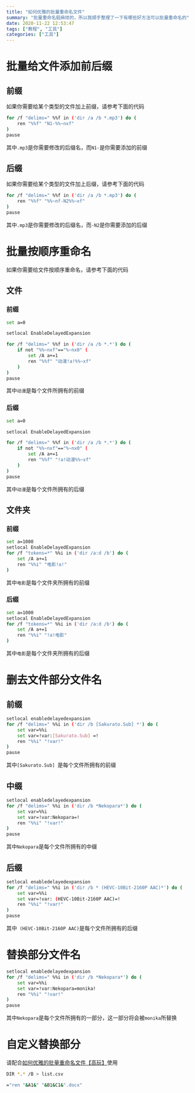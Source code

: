 ```yaml
---
title: "如何优雅的批量重命名文件"
summary: "批量重命名挺麻烦的，所以我顺手整理了一下有哪些好方法可以批量重命名的"
date: 2020-11-22 12:53:47
tags: ["教程", "工具"]
categories: ["工具"]
---
```


# 批量给文件添加前后缀

## 前缀

如果你需要给某个类型的文件加上前缀，请参考下面的代码

```bash
for /f "delims=" %%f in ('dir /a /b *.mp3') do (
    ren "%%f" "N1-%%~nxf"
)
pause
```

其中`.mp3`是你需要修改的后缀名，而`N1-`是你需要添加的前缀

## 后缀

如果你需要给某个类型的文件加上后缀，请参考下面的代码

```bash
for /f "delims=" %%f in ('dir /a /b *.mp3') do (
    ren "%%f" "%%~nf-N2%%~xf"
)
pause
```

其中`.mp3`是你需要修改的后缀名，而`-N2`是你需要添加的后缀

# 批量按顺序重命名

如果你需要给文件按顺序重命名，请参考下面的代码

## 文件

### 前缀

```bash
set a=0

setlocal EnableDelayedExpansion

for /f "delims=" %%f in ('dir /a /b *.*') do (
    if not "%%~nxf"=="%~nx0" (
        set /A a+=1
        ren "%%f" "动漫!a!%%~xf"
    )
)
pause
```

其中`动漫`是每个文件所拥有的前缀

### 后缀

```bash
set a=0

setlocal EnableDelayedExpansion

for /f "delims=" %%f in ('dir /a /b *.*') do (
    if not "%%~nxf"=="%~nx0" (
        set /A a+=1
        ren "%%f" "!a!动漫%%~xf"
    )
)
pause
```

其中`动漫`是每个文件所拥有的后缀

## 文件夹

### 前缀

```bash
set a=1000
setlocal EnableDelayedExpansion
for /f "tokens=*" %%i in ('dir /a:d /b') do (
    set /A a+=1
    ren "%%i" "电影!a!"
)
```

其中`电影`是每个文件夹所拥有的前缀

### 后缀

```bash
set a=1000
setlocal EnableDelayedExpansion
for /f "tokens=*" %%i in ('dir /a:d /b') do (
    set /A a+=1
    ren "%%i" "!a!电影"
)
```

其中`电影`是每个文件夹所拥有的后缀

# 删去文件部分文件名

## 前缀

```bash
setlocal enabledelayedexpansion
for /f "delims=" %%i in ('dir /b [Sakurato.Sub] *') do (
    set var=%%i
    set var=!var:[Sakurato.Sub] =!
    ren "%%i" "!var!"
)
pause
```

其中`[Sakurato.Sub] `是每个文件所拥有的前缀

## 中缀

```bash
setlocal enabledelayedexpansion
for /f "delims=" %%i in ('dir /b *Nekopara*') do (
    set var=%%i
    set var=!var:Nekopara=!
    ren "%%i" "!var!"
)
pause
```

其中`Nekopara`是每个文件所拥有的中缀

## 后缀

```bash
setlocal enabledelayedexpansion
for /f "delims=" %%i in ('dir /b * (HEVC-10Bit-2160P AAC)*') do (
    set var=%%i
    set var=!var: (HEVC-10Bit-2160P AAC)=!
    ren "%%i" "!var!"
)
pause
```

其中` (HEVC-10Bit-2160P AAC)`是每个文件所拥有的后缀

# 替换部分文件名

```bash
setlocal enabledelayedexpansion
for /f "delims=" %%i in ('dir /b *Nekopara*') do (
    set var=%%i
    set var=!var:Nekopara=monika!
    ren "%%i" "!var!"
)
pause
```

其中`Nekopara`是每个文件所拥有的一部分，这一部分将会被`monika`所替换

# 自定义替换部分

请配合[如何优雅的批量重命名文件【高玩】](https://www.bilibili.com/video/BV1sy4y1z7gs/)使用

```bash
DIR *.* /B > list.csv
```

```bash
="ren "&A1&" "&B1&C1&".docx"
```
